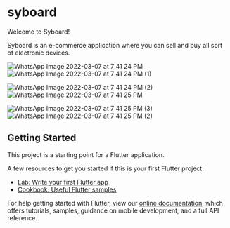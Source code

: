 # syboard

Welcome to Syboard!

Syboard is an e-commerce application where you can sell and buy all sort of electronic devices.

![WhatsApp Image 2022-03-07 at 7 41 24 PM](https://user-images.githubusercontent.com/89805772/157082562-1f833783-3b62-4d4a-994e-89cbca655c54.jpeg) ![WhatsApp Image 2022-03-07 at 7 41 24 PM (1)](https://user-images.githubusercontent.com/89805772/157082586-5ec96fdc-898d-4157-9d1e-756ef69eb487.jpeg)

![WhatsApp Image 2022-03-07 at 7 41 24 PM (2)](https://user-images.githubusercontent.com/89805772/157082611-1ec908a7-f7c0-4e7a-a1f6-755833194190.jpeg) ![WhatsApp Image 2022-03-07 at 7 41 25 PM](https://user-images.githubusercontent.com/89805772/157082691-5b7fc3fc-0f63-44ac-9ee7-af1091573db1.jpeg)

![WhatsApp Image 2022-03-07 at 7 41 25 PM (3)](https://user-images.githubusercontent.com/89805772/157082753-5946a0d7-c180-4bca-89a7-a89370de2a3f.jpeg) ![WhatsApp Image 2022-03-07 at 7 41 25 PM (2)](https://user-images.githubusercontent.com/89805772/157082892-576bbd54-387a-4f9b-8a78-8a3ba2936374.jpeg)


## Getting Started

This project is a starting point for a Flutter application.

A few resources to get you started if this is your first Flutter project:

- [Lab: Write your first Flutter app](https://flutter.dev/docs/get-started/codelab)
- [Cookbook: Useful Flutter samples](https://flutter.dev/docs/cookbook)

For help getting started with Flutter, view our
[online documentation](https://flutter.dev/docs), which offers tutorials,
samples, guidance on mobile development, and a full API reference.
